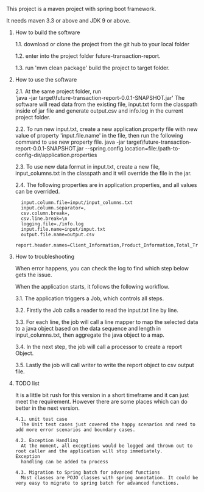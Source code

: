 This project is a maven project with spring boot framework.

It needs  maven 3.3 or above  and JDK 9 or above.

1. How to build the software

     1.1. download or clone the project from the git hub to  your local folder

     1.2. enter into the project folder future-transaction-report.

     1.3. run 'mvn clean package' build the project to target folder.

2. How to use the software

     2.1.  At the same  project folder, run  
         'java -jar target\future-transaction-report-0.0.1-SNAPSHOT.jar'
          The software will read data from the existing file, input.txt form the classpath inside of jar file and generate output.csv and info.log
           in the current project folder.

     2.2.  To run new input.txt, create a new application.property file with
          new value of property 'input.file.name' in  the file,  then run the following command to use new property file.
          java -jar target\future-transaction-report-0.0.1-SNAPSHOT.jar --spring.config.location=file:/path-to-config-dir/application.properties

     2.3. To use new data format in input.txt,  create a new file,
          input_columns.txt in the classpath and it will override the file in the jar.

     2.4. The following properties are in application.properties, and all
          values can be overrided.

         input.column.file=input/input_columns.txt
         input.column.separator=,
         csv.column.break=,
         csv.line.break=\n
         logging.file=./info.log
         input.file.name=input/input.txt
         output.file.name=output.csv
         report.header.names=Client_Information,Product_Information,Total_Transaction_Amount

3. How to troubleshooting

   When error happens,  you can check the log to find which step below gets the issue.

   When the application starts,  it follows the following workflow.
   
      3.1. The application triggers a Job, which controls all steps.
       
      3.2. Firstly the Job calls a reader to read the input.txt line by line.
       
      3.3. For each line, the job will call a line mapper to map the selected data
           to a java object based on the data sequence and length in input_columns.txt,
           then aggregate the java object to a map.
      
      3.4. In the next step,  the job will call a processor to create a report Object.

      3.5. Lastly the job will call writer to write the report object to csv output file.

4. TODO list

    It is a little bit rush for this version in a short timeframe and it can just meet the requirement.  However there are some places        which can do better in the next version.

       4.1. unit test case
         The Unit test cases just covered the happy scenarios and need to add more error scenarios and boundary cases.
         
       4.2. Exception Handling
         At the moment, all exceptions would be logged and thrown out to root caller and the application will stop immediately.                  Exception
         handling can be added to process
         
       4.3. Migration to Spring batch for advanced functions
         Most classes are POJO classes with spring annotation. It could be very easy to migrate to spring batch for advanced functions.
